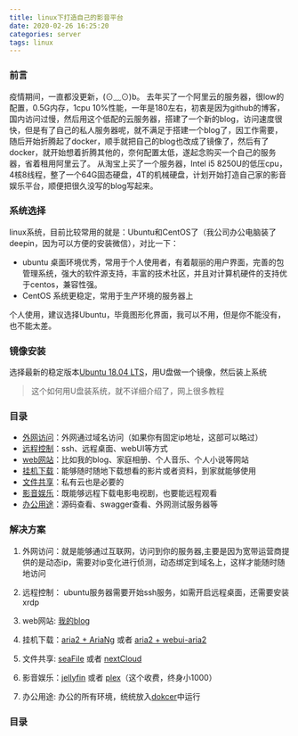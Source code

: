 ```yaml
---
title: linux下打造自己的影音平台
date: 2020-02-26 16:25:20
categories: server
tags: linux
---
```


### 前言

疫情期间，一直都没更新，(⊙﹏⊙)b。
去年买了一个阿里云的服务器，很low的配置，0.5G内存，1cpu 10%性能，一年是180左右，初衷是因为github的博客，国内访问过慢，然后用这个低配的云服务器，搭建了一个新的blog，访问速度很快，但是有了自己的私人服务器呢，就不满足于搭建一个blog了，因工作需要，随后开始折腾起了docker，顺手就把自己的blog也改成了镜像了，然后有了docker，就开始想着折腾其他的，奈何配置太低，遂起念购买一个自己的服务器，省着租用阿里云了。
从淘宝上买了一个服务器，Intel i5 8250U的低压cpu，4核8线程，整了一个64G固态硬盘，4T的机械硬盘，计划开始打造自己家的影音娱乐平台，顺便把很久没写的blog写起来。

### 系统选择

linux系统，目前比较常用的就是：Ubuntu和CentOS了（我公司办公电脑装了deepin，因为可以方便的安装微信），对比一下：

- ubuntu 桌面环境优秀，常用于个人使用者，有着靓丽的用户界面，完善的包管理系统，强大的软件源支持，丰富的技术社区，并且对计算机硬件的支持优于centos，兼容性强。
- CentOS 系统更稳定，常用于生产环境的服务器上

个人使用，建议选择Ubuntu，毕竟图形化界面，我可以不用，但是你不能没有，也不能太差。

### 镜像安装

选择最新的稳定版本[Ubuntu 18.04 LTS](https://ubuntu.com/download/desktop)，用U盘做一个镜像，然后装上系统

> 这个如何用U盘装系统，就不详细介绍了，网上很多教程

### 目录

- [外网访问](/2020/02/27/2020/2020-02-27-linux-nas-2/)：外网通过域名访问（如果你有固定ip地址，这部可以略过）
- [远程控制](/2020/02/28/2020/2020-02-28-linux-nas-3/)：ssh、远程桌面、webUI等方式
- [web网站](/2020/03/01/2020/2020-03-01-linux-nas-4/)：比如我的blog、家庭相册、个人音乐、个人小说等网站
- [挂机下载](/2020/03/02/2020/2020-03-02-linux-nas-5/)：能够随时随地下载想看的影片或者资料，到家就能够使用
- [文件共享](/2020/03/03/2020/2020-03-03-linux-nas-6/)：私有云也是必要的
- [影音娱乐](/2020/03/04/2020/2020-03-04-linux-nas-7/)：既能够远程下载电影电视剧，也要能远程观看
- [办公用途](/2020/03/05/2020/2020-03-05-linux-nas-8/)：源码查看、swagger查看、外网测试服务器等

### 解决方案

1. 外网访问：就是能够通过互联网，访问到你的服务器,主要是因为宽带运营商提供的是动态ip，需要对ip变化进行侦测，动态绑定到域名上，这样才能随时随地访问

2. 远程控制： ubuntu服务器需要开始ssh服务，如需开启远程桌面，还需要安装xrdp

3. web网站: [我的blog](/2019/12/19/2019/2019-12-19-push-blog-into-docker/)

4. 挂机下载：[aria2 + AriaNg](http://ariang.mayswind.net/zh_Hans/) 或者 [aria2 + webui-aria2](https://github.com/ziahamza/webui-aria2#webui-aria2)

5. 文件共享: [seaFile](https://www.seafile.com/home/) 或者 [nextCloud](https://nextcloud.com/)

6. 影音娱乐：[jellyfin](https://jellyfin.org/) 或者 [plex](https://www.plex.tv/)（这个收费，终身小1000）

7. 办公用途: 办公的所有环境，统统放入[dokcer](http://www.docker.com/)中运行


### 目录

